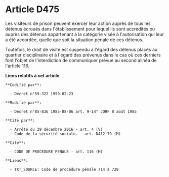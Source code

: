 # Article D475

Les visiteurs de prison peuvent exercer leur action auprès de tous les détenus écroués dans l'établissement pour lequel ils
sont accrédités ou auprès des détenus appartenant à la catégorie visée à l'autorisation qui leur a été accordée, quelle que
soit la situation pénale de ces détenus.

Toutefois, le droit de visite est suspendu à l'égard des détenus placés au quartier disciplinaire et à l'égard des prévenus
dans le cas où ces derniers font l'objet de l'interdiction de communiquer prévue au second alinéa de l'article 116.

**Liens relatifs à cet article**

	**Codifié par**:

	  - Décret n°59-322 1959-02-23

	**Modifié par**:

	  - Décret n°85-836 1985-08-06 art. 9-14° JORF 8 août 1985

	**Cité par**:

	  - Arrêté du 29 décembre 2016 - art. 4 (V)
	  - Code de la sécurité sociale. - art. D412-79 (M)

	**Cite**:

	  - CODE DE PROCEDURE PENALE - art. 116 (M)

	**Liens**:

	  - TXT_SOURCE: Code de procédure pénale 714 à 728
